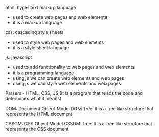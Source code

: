 html: hyper text markup language

- used to create web pages and web elements
- it is a markup language

css: cascading style sheets

- used to style web pages and web elements
- it is a style sheet language

js: javascript

- used to add functionality to web pages and web elements
- it is a programming language
- using js we can create web elements and web pages
- using js we can style web elements and web pages

Parsers - HTML, CSS, JS (It is a program that reads the code and determines what it means)

DOM: Document Object Model
DOM Tree: It is a tree like structure that represents the HTML document

CSSOM: CSS Object Model
CSSOM Tree: It is a tree like structure that represents the CSS document

